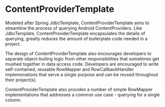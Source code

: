 ContentProviderTemplate
=======================

Modeled after Spring JdbcTemplate, ContentProviderTemplate aims to streamline the process of querying Android ContentProviders.  Like JdbcTemplate, ContentProviderTemplate encapsulates the details of querying, greatly reduces the amount of boilerplate code needed in a project.

The design of ContentProviderTemplate also encourages developers to separate object-builing logic from other responsibilities that sometimes get mushed together in data access code.  Developers are encouraged to write self-contained, reusable RowMapper and RowCallbackHandler implemenations that serve a single purpose and can be reused throughout their project(s).

ContentProviderTemplate also provides a number of simple RowMapper implementations that addresses a common use case - querying for a single column.
